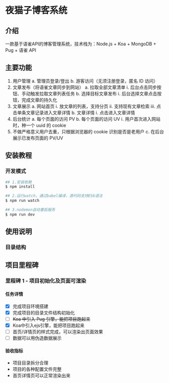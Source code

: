 # 夜猫子博客系统

## 介绍

一款基于语雀API的博客管理系统，技术栈为：Node.js + Koa + MongoDB + Pug + 语雀 API

## 主要功能

1. 用户管理
   a. 管理员登录/登出
   b. 游客访问（无须注册登录，匿名 ID 访问）
2. 文章发布（将语雀文章同步到网站）
   a. 拉取全部文章清单
   ⅰ. 后台点击同步按钮、手动触发拉取文章列表任务
   b. 选择目标文章发布
   ⅰ. 后台选择文章点击按钮，完成文章的持久化
3. 文章展示
   a. 网站首页
   ⅰ. 放文章的列表，支持分页
   ⅱ. 支持现有文章检索
   ⅲ. 点击单条文章记录进入文章详情
   b. 文章详情
   ⅰ. 点击进入文章详情
4. 后台统计
   a. 每个页面的访问 PV
   b. 每个页面的访问 UV
   ⅰ. 用户首次进入网站时，种一个 uuid 的 cookie
5. 不做严格意义用户去重，只根据浏览器的 cookie 识别是否是老用户
   c. 在后台展示已发布页面的 PV/UV

## 安装教程

### 开发模式

```bash
## 1.安装依赖
$ npm install

## 2.运行watch，通过babel编译，源代码支持ES6语法
$ npm run watch

## 3.nodemon自动重启服务
$ npm run dev

```

## 使用说明

### 目录结构

## 项目里程碑

### 里程碑 1 - 项目初始化及页面可渲染

#### 任务详情

* [x] 完成项目环境搭建
* [x] 完成项目的目录文件结构初始化
* [ ] ~~Koa 中引入 Pug 引擎，能把项目跑起来~~
* [x] Koa中引入ejs引擎，能把项目跑起来
* [ ] 首页/详情页的样式完成，可以渲染出页面效果
* [ ] 数据可以用伪造数据展示

#### 验收指标

* 项目目录拆分合理
* 项目的各种配置文件完整
* 首页详情页可以正常渲染出来
